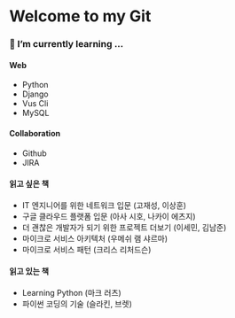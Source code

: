 # Welcome to my Git

### 🌱 I’m currently learning ...
#### Web
- Python
- Django
- Vus Cli
- MySQL

#### Collaboration
- Github
- JIRA

#### 읽고 싶은 책
- IT 엔지니어를 위한 네트워크 입문 (고재성, 이상훈)
- 구글 클라우드 플랫폼 입문 (아사 시호, 나카이 에츠지)
- 더 괜찮은 개발자가 되기 위한 프로젝트 더보기 (이세민, 김남준)
- 마이크로 서비스 아키텍처 (우메쉬 램 샤르마)
- 마이크로 서비스 패턴 (크리스 리처드슨)

#### 읽고 있는 책
- Learning Python (마크 러츠)
- 파이썬 코딩의 기술 (슬라킨, 브렛)

<!--
**hojp7874/hojp7874** is a ✨ _special_ ✨ repository because its `README.md` (this file) appears on your GitHub profile.

Here are some ideas to get you started:

- 🔭 I’m currently working on ...
- 🌱 I’m currently learning ...
- 👯 I’m looking to collaborate on ...
- 🤔 I’m looking for help with ...
- 💬 Ask me about ...
- 📫 How to reach me: ...
- 😄 Pronouns: ...
- ⚡ Fun fact: ...
-->
